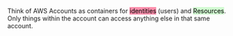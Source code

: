 Think of AWS Accounts as containers for <mark style="background: #FF5582A6;">identities</mark> (users) and <mark style="background: #BBFABBA6;">Resources</mark>.
Only things within the account can access anything else in that same account.
